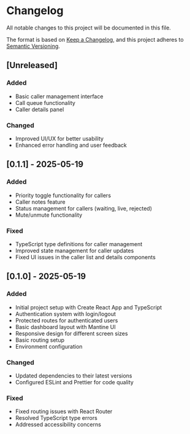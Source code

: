 # Changelog

All notable changes to this project will be documented in this file.

The format is based on [Keep a Changelog](https://keepachangelog.com/en/1.0.0/),
and this project adheres to [Semantic Versioning](https://semver.org/spec/v2.0.0.html).

## [Unreleased]

### Added
- Basic caller management interface
- Call queue functionality
- Caller details panel

### Changed
- Improved UI/UX for better usability
- Enhanced error handling and user feedback

## [0.1.1] - 2025-05-19

### Added
- Priority toggle functionality for callers
- Caller notes feature
- Status management for callers (waiting, live, rejected)
- Mute/unmute functionality

### Fixed
- TypeScript type definitions for caller management
- Improved state management for caller updates
- Fixed UI issues in the caller list and details components

## [0.1.0] - 2025-05-19

### Added
- Initial project setup with Create React App and TypeScript
- Authentication system with login/logout
- Protected routes for authenticated users
- Basic dashboard layout with Mantine UI
- Responsive design for different screen sizes
- Basic routing setup
- Environment configuration

### Changed
- Updated dependencies to their latest versions
- Configured ESLint and Prettier for code quality

### Fixed
- Fixed routing issues with React Router
- Resolved TypeScript type errors
- Addressed accessibility concerns
